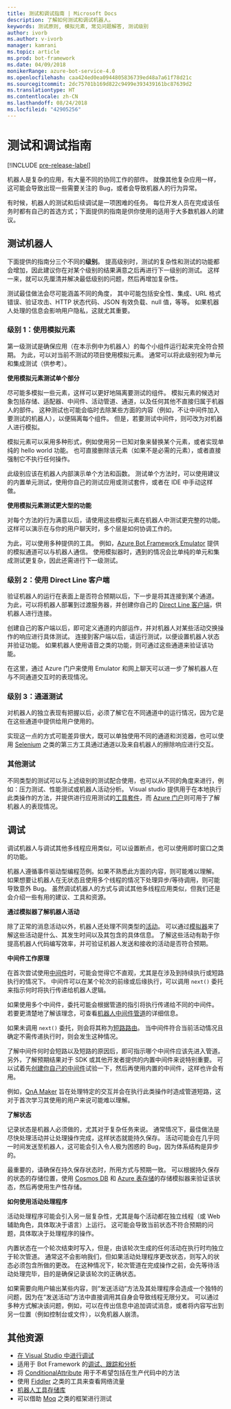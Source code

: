 ```yaml
---
title: 测试和调试指南 | Microsoft Docs
description: 了解如何测试和调试机器人。
keywords: 测试原则, 模拟元素, 常见问题解答, 测试级别
author: ivorb
ms.author: v-ivorb
manager: kamrani
ms.topic: article
ms.prod: bot-framework
ms.date: 04/09/2018
monikerRange: azure-bot-service-4.0
ms.openlocfilehash: caa424ed0ea0944805836739ed48a7a61f78d21c
ms.sourcegitcommit: 2dc75701b169d822c9499e393439161bc87639d2
ms.translationtype: HT
ms.contentlocale: zh-CN
ms.lasthandoff: 08/24/2018
ms.locfileid: "42905256"
---
```

# <a name="testing-and-debugging-guidelines"></a>测试和调试指南

[!INCLUDE [pre-release-label](../includes/pre-release-label.md)]

机器人是复杂的应用，有大量不同的协同工作的部件。 就像其他复杂应用一样，这可能会导致出现一些需要关注的 Bug，或者会导致机器人的行为异常。

有时候，机器人的测试和后续调试是一项困难的任务。 每位开发人员在完成该任务时都有自己的首选方式；下面提供的指南是供你使用的适用于大多数机器人的建议。

## <a name="testing-your-bot"></a>测试机器人

下面提供的指南分三个不同的**级别**。  提高级别时，测试的复杂性和测试的功能都会增加，因此建议你在对某个级别的结果满意之后再进行下一级别的测试。 这样一来，就可以先厘清并解决最低级别的问题，然后再增加复杂性。

测试最佳做法会尽可能涵盖不同的角度， 其中可能包括安全性、集成、URL 格式错误、验证攻击、HTTP 状态代码、JSON 有效负载、null 值，等等。 如果机器人处理的信息会影响用户隐私，这就尤其重要。

### <a name="level-1-use-mock-elements"></a>级别 1：使用模拟元素

第一级测试是确保应用（在本示例中为机器人）的每个小组件运行起来完全符合预期。 为此，可以对当前不测试的项目使用模拟元素。 通常可以将此级别视为单元和集成测试（供参考）。

**使用模拟元素测试单个部分**

尽可能多模拟一些元素，这样可以更好地隔离要测试的组件。 模拟元素的候选对象包括存储、适配器、中间件、活动管道、通道，以及任何其他不直接归属于机器人的部件。 这种测试也可能会临时去除某些方面的内容（例如，不让中间件加入要测试的机器人），以便隔离每个组件。 但是，若要测试中间件，则可改为对机器人进行模拟。

模拟元素可以采用多种形式，例如使用另一已知对象来替换某个元素，或者实现单纯的 hello world 功能。 也可直接删除该元素（如果不是必需的元素），或者直接强制它不执行任何操作。 

此级别应该在机器人内部演示单个方法和函数。 测试单个方法时，可以使用建议的内置单元测试，使用你自己的测试应用或测试套件，或者在 IDE 中手动这样做。 

**使用模拟元素测试更大型的功能**

对每个方法的行为满意以后，请使用这些模拟元素在机器人中测试更完整的功能。 这样可以演示在与你的用户聊天时，多个层是如何协调工作的。 

为此，可以使用多种提供的工具。 例如，[Azure Bot Framework Emulator](https://github.com/Microsoft/BotFramework-Emulator) 提供的模拟通道可以与机器人通信。 使用模拟器时，遇到的情况会比单纯的单元和集成测试更复杂，因此还需进行下一级测试。

### <a name="level-2-use-a-direct-line-client"></a>级别 2：使用 Direct Line 客户端

验证机器人的运行在表面上是否符合预期以后，下一步是将其连接到某个通道。 为此，可以将机器人部署到过渡服务器，并创建你自己的 [Direct Line 客户端](bot-builder-howto-direct-line.md)，供机器人进行连接。

创建自己的客户端以后，即可定义通道的内部运作，并对机器人对某些活动交换操作的响应进行具体测试。 连接到客户端以后，请运行测试，以便设置机器人状态并验证功能。 如果机器人使用语音之类的功能，则可通过这些通道来验证该功能。

在这里，通过 Azure 门户来使用 Emulator 和网上聊天可以进一步了解机器人在与不同通道交互时的表现情况。

### <a name="level-3-channel-tests"></a>级别 3：通道测试

对机器人的独立表现有把握以后，必须了解它在不同通道中的运行情况，因为它是在这些通道中提供给用户使用的。 

实现这一点的方式可能差异很大，既可以单独使用不同的通道和浏览器，也可以使用 [Selenium](https://docs.seleniumhq.org/) 之类的第三方工具通过通道以及来自机器人的擦除响应进行交互。

### <a name="other-testing"></a>其他测试

不同类型的测试可以与上述级别的测试配合使用，也可以从不同的角度来进行，例如：压力测试、性能测试或机器人活动分析。 Visual studio 提供用于在本地执行此类操作的方法，并提供进行应用测试的[工具套件](https://www.visualstudio.com/team-services/testing-tools/)，而 [Azure 门户](https://portal.azure.com)则可用于了解机器人的表现情况。

## <a name="debugging"></a>调试

调试机器人与调试其他多线程应用类似，可以设置断点，也可以使用即时窗口之类的功能。 

机器人遵循事件驱动型编程范例。如果不熟悉此方面的内容，则可能难以理解。 如果想要让机器人在无状态且使用多个线程的情况下处理异步/等待调用，则可能导致意外 Bug。 虽然调试机器人的方式与调试其他多线程应用类似，但我们还是会介绍一些有用的建议、工具和资源。

**通过模拟器了解机器人活动**

除了正常的消息活动以外，机器人还处理不同类型的[活动](bot-builder-concept-activity-processing.md)。 可以通过[模拟器](../bot-service-debug-emulator.md)来了解这些活动是什么、其发生时间以及其包含的具体信息。 了解这些活动有助于你提高机器人代码编写效率，并可验证机器人发送和接收的活动是否符合预期。

**中间件工作原理**

在首次尝试使用[中间件](bot-builder-concept-middleware.md)时，可能会觉得它不直观，尤其是在涉及到持续执行或短路执行的情况下。 中间件可以在某个轮次的前缘或后缘执行，可以调用 `next()` 委托来指示何时将执行传递给机器人逻辑。 

如果使用多个中间件，委托可能会根据管道的指引将执行传递给不同的中间件。 若要更清楚地了解该理念，可查看[机器人中间件管道](bot-builder-concept-middleware.md#the-bot-middleware-pipeline)的详细信息。

如果未调用 `next()` 委托，则会将其称为[短路路由](bot-builder-concept-middleware.md#short-circuiting)。 当中间件符合当前活动情况且确定不需传递执行时，则会发生这种情况。 

了解中间件何时会短路以及短路的原因后，即可指示哪个中间件应该先进入管道。 另外，了解预期结果对于 SDK 或其他开发者提供的内置中间件来说特别重要。 可以试着先[创建你自己的中间件](bot-builder-create-middleware.md)试验一下，然后再使用内置的中间件，这样也许会有用。

例如，[QnA Maker](bot-builder-howto-qna.md) 旨在处理特定的交互并会在执行此类操作时造成管道短路，这对于首次学习其使用的用户来说可能难以理解。

**了解状态**

记录状态是机器人必须做的，尤其对于复杂任务来说。 通常情况下，最佳做法是尽快处理活动并让处理操作完成，这样状态就能持久保存。 活动可能会在几乎同一时间发送至机器人，这可能会引入令人极为困惑的 Bug，因为体系结构是异步的。

最重要的，请确保在持久保存状态时，所用方式与预期一致。 可以根据持久保存的状态的存储位置，使用 [Cosmos DB](https://docs.microsoft.com/en-us/azure/cosmos-db/local-emulator) 和 [Azure 表存储](https://docs.microsoft.com/en-us/azure/storage/common/storage-use-emulator)的存储模拟器来验证该状态，然后再使用生产性存储。

**如何使用活动处理程序**

活动处理程序可能会引入另一层复杂性，尤其是每个活动都在独立线程（或 Web 辅助角色，具体取决于语言）上运行。 这可能会导致当前状态不符合预期的问题，具体取决于处理程序的操作。

内置状态在一个轮次结束时写入，但是，由该轮次生成的任何活动在执行时均独立于轮次管道。 通常这不会影响我们，但如果活动处理程序更改状态，则写入的状态必须包含所做的更改。 在这种情况下，轮次管道在完成操作之前，会先等待活动处理完毕，目的是确保记录该轮次的正确状态。

如果需要向用户输出某些内容，则“发送活动”方法及其处理程序会造成一个独特的问题，因为在“发送活动”方法中直接调用其自身会导致线程无限分叉。 可以通过多种方式解决该问题，例如，可以在传出信息中追加调试消息，或者将内容写出到另一位置（例如控制台或文件），以免机器人崩溃。


## <a name="additional-resources"></a>其他资源
* [在 Visual Studio 中进行调试](https://docs.microsoft.com/en-us/visualstudio/debugger/index)
* 适用于 Bot Framework 的[调试、跟踪和分析](https://docs.microsoft.com/en-us/dotnet/framework/debug-trace-profile/)
* 将 [ConditionalAttribute](https://docs.microsoft.com/en-us/dotnet/api/system.diagnostics.conditionalattribute?view=netcore-2.0) 用于不希望包括在生产代码中的方法 
* 使用 [Fiddler](https://www.telerik.com/fiddler) 之类的工具来查看网络流量 
* [机器人工具存储库](https://github.com/Microsoft/botbuilder-tools)
* 可以借助 [Moq](https://github.com/moq/moq4) 之类的框架进行测试
